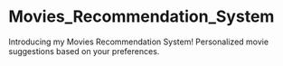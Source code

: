 # Movies_Recommendation_System
Introducing my Movies Recommendation System! Personalized movie suggestions based on your preferences.
